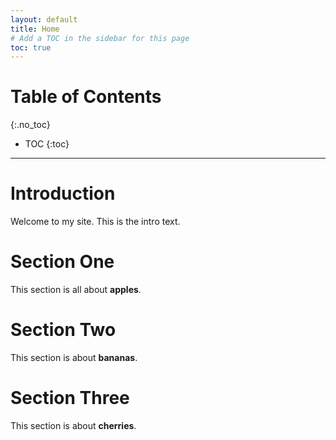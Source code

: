 ```yaml
---
layout: default
title: Home
# Add a TOC in the sidebar for this page
toc: true
---
```


# Table of Contents
{:.no_toc}

- TOC
{:toc}

---

# Introduction
Welcome to my site. This is the intro text.

# Section One
This section is all about **apples**.

# Section Two
This section is about **bananas**.

# Section Three
This section is about **cherries**.
